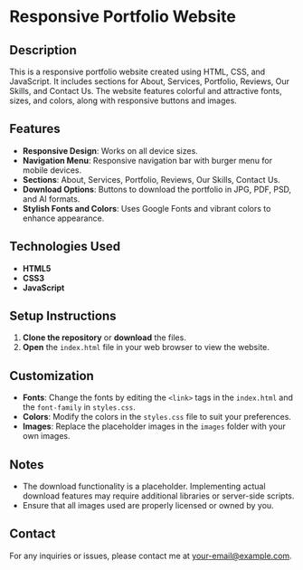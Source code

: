 # Responsive Portfolio Website

## Description

This is a responsive portfolio website created using HTML, CSS, and JavaScript. It includes sections for About, Services, Portfolio, Reviews, Our Skills, and Contact Us. The website features colorful and attractive fonts, sizes, and colors, along with responsive buttons and images.

## Features

- **Responsive Design**: Works on all device sizes.
- **Navigation Menu**: Responsive navigation bar with burger menu for mobile devices.
- **Sections**: About, Services, Portfolio, Reviews, Our Skills, Contact Us.
- **Download Options**: Buttons to download the portfolio in JPG, PDF, PSD, and AI formats.
- **Stylish Fonts and Colors**: Uses Google Fonts and vibrant colors to enhance appearance.

## Technologies Used

- **HTML5**
- **CSS3**
- **JavaScript**

## Setup Instructions

1. **Clone the repository** or **download** the files.
2. **Open** the `index.html` file in your web browser to view the website.

## Customization

- **Fonts**: Change the fonts by editing the `<link>` tags in the `index.html` and the `font-family` in `styles.css`.
- **Colors**: Modify the colors in the `styles.css` file to suit your preferences.
- **Images**: Replace the placeholder images in the `images` folder with your own images.

## Notes

- The download functionality is a placeholder. Implementing actual download features may require additional libraries or server-side scripts.
- Ensure that all images used are properly licensed or owned by you.

## Contact

For any inquiries or issues, please contact me at [your-email@example.com](mailto:your-email@example.com).
